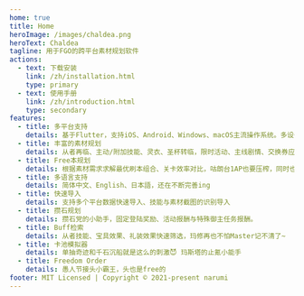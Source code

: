 ```yaml
---
home: true
title: Home
heroImage: /images/chaldea.png
heroText: Chaldea
tagline: 用于FGO的跨平台素材规划软件
actions:
  - text: 下载安装
    link: /zh/installation.html
    type: primary
  - text: 使用手册
    link: /zh/introduction.html
    type: secondary
features:
  - title: 多平台支持
    details: 基于Flutter，支持iOS、Android、Windows、macOS主流操作系统。多设备同步，手机电脑两不误。
  - title: 丰富的素材规划
    details: 从者再临、主动/附加技能、灵衣、圣杯转临，限时活动、主线剧情、交换券应有尽有。
  - title: Free本规划
    details: 根据素材需求求解最优刷本组合、关卡效率对比，咕朗台1AP也要压榨，同时也支持周常任务规划！
  - title: 多语言支持
    details: 简体中文、English、日本語，还在不断完善ing
  - title: 快速导入
    details: 支持多个平台数据快速导入、技能与素材截图的识别导入
  - title: 攒石规划
    details: 攒石党的小助手，固定登陆奖励、活动报酬与特殊御主任务报酬。
  - title: Buff检索
    details: 从者技能、宝具效果、礼装效果快速筛选，玛修再也不怕Master记不清了~
  - title: 卡池模拟器
    details: 单抽奇迹和千石沉船就是这么的刺激😈 玛斯塔的止氪小能手
  - title: Freedom Order
    details: 愚人节接头小霸王，头也是free的
footer: MIT Licensed | Copyright © 2021-present narumi
---
```

